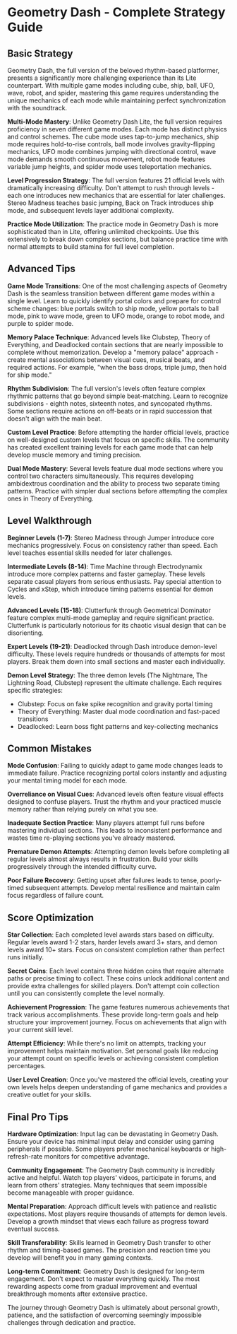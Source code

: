 # Geometry Dash - Complete Strategy Guide

## Basic Strategy

Geometry Dash, the full version of the beloved rhythm-based platformer, presents a significantly more challenging experience than its Lite counterpart. With multiple game modes including cube, ship, ball, UFO, wave, robot, and spider, mastering this game requires understanding the unique mechanics of each mode while maintaining perfect synchronization with the soundtrack.

**Multi-Mode Mastery**: Unlike Geometry Dash Lite, the full version requires proficiency in seven different game modes. Each mode has distinct physics and control schemes. The cube mode uses tap-to-jump mechanics, ship mode requires hold-to-rise controls, ball mode involves gravity-flipping mechanics, UFO mode combines jumping with directional control, wave mode demands smooth continuous movement, robot mode features variable jump heights, and spider mode uses teleportation mechanics.

**Level Progression Strategy**: The full version features 21 official levels with dramatically increasing difficulty. Don't attempt to rush through levels - each one introduces new mechanics that are essential for later challenges. Stereo Madness teaches basic jumping, Back on Track introduces ship mode, and subsequent levels layer additional complexity.

**Practice Mode Utilization**: The practice mode in Geometry Dash is more sophisticated than in Lite, offering unlimited checkpoints. Use this extensively to break down complex sections, but balance practice time with normal attempts to build stamina for full level completion.

## Advanced Tips

**Game Mode Transitions**: One of the most challenging aspects of Geometry Dash is the seamless transition between different game modes within a single level. Learn to quickly identify portal colors and prepare for control scheme changes: blue portals switch to ship mode, yellow portals to ball mode, pink to wave mode, green to UFO mode, orange to robot mode, and purple to spider mode.

**Memory Palace Technique**: Advanced levels like Clubstep, Theory of Everything, and Deadlocked contain sections that are nearly impossible to complete without memorization. Develop a "memory palace" approach - create mental associations between visual cues, musical beats, and required actions. For example, "when the bass drops, triple jump, then hold for ship mode."

**Rhythm Subdivision**: The full version's levels often feature complex rhythmic patterns that go beyond simple beat-matching. Learn to recognize subdivisions - eighth notes, sixteenth notes, and syncopated rhythms. Some sections require actions on off-beats or in rapid succession that doesn't align with the main beat.

**Custom Level Practice**: Before attempting the harder official levels, practice on well-designed custom levels that focus on specific skills. The community has created excellent training levels for each game mode that can help develop muscle memory and timing precision.

**Dual Mode Mastery**: Several levels feature dual mode sections where you control two characters simultaneously. This requires developing ambidextrous coordination and the ability to process two separate timing patterns. Practice with simpler dual sections before attempting the complex ones in Theory of Everything.

## Level Walkthrough

**Beginner Levels (1-7)**: Stereo Madness through Jumper introduce core mechanics progressively. Focus on consistency rather than speed. Each level teaches essential skills needed for later challenges.

**Intermediate Levels (8-14)**: Time Machine through Electrodynamix introduce more complex patterns and faster gameplay. These levels separate casual players from serious enthusiasts. Pay special attention to Cycles and xStep, which introduce timing patterns essential for demon levels.

**Advanced Levels (15-18)**: Clutterfunk through Geometrical Dominator feature complex multi-mode gameplay and require significant practice. Clutterfunk is particularly notorious for its chaotic visual design that can be disorienting.

**Expert Levels (19-21)**: Deadlocked through Dash introduce demon-level difficulty. These levels require hundreds or thousands of attempts for most players. Break them down into small sections and master each individually.

**Demon Level Strategy**: The three demon levels (The Nightmare, The Lightning Road, Clubstep) represent the ultimate challenge. Each requires specific strategies:
- Clubstep: Focus on fake spike recognition and gravity portal timing
- Theory of Everything: Master dual mode coordination and fast-paced transitions
- Deadlocked: Learn boss fight patterns and key-collecting mechanics

## Common Mistakes

**Mode Confusion**: Failing to quickly adapt to game mode changes leads to immediate failure. Practice recognizing portal colors instantly and adjusting your mental timing model for each mode.

**Overreliance on Visual Cues**: Advanced levels often feature visual effects designed to confuse players. Trust the rhythm and your practiced muscle memory rather than relying purely on what you see.

**Inadequate Section Practice**: Many players attempt full runs before mastering individual sections. This leads to inconsistent performance and wastes time re-playing sections you've already mastered.

**Premature Demon Attempts**: Attempting demon levels before completing all regular levels almost always results in frustration. Build your skills progressively through the intended difficulty curve.

**Poor Failure Recovery**: Getting upset after failures leads to tense, poorly-timed subsequent attempts. Develop mental resilience and maintain calm focus regardless of failure count.

## Score Optimization

**Star Collection**: Each completed level awards stars based on difficulty. Regular levels award 1-2 stars, harder levels award 3+ stars, and demon levels award 10+ stars. Focus on consistent completion rather than perfect runs initially.

**Secret Coins**: Each level contains three hidden coins that require alternate paths or precise timing to collect. These coins unlock additional content and provide extra challenges for skilled players. Don't attempt coin collection until you can consistently complete the level normally.

**Achievement Progression**: The game features numerous achievements that track various accomplishments. These provide long-term goals and help structure your improvement journey. Focus on achievements that align with your current skill level.

**Attempt Efficiency**: While there's no limit on attempts, tracking your improvement helps maintain motivation. Set personal goals like reducing your attempt count on specific levels or achieving consistent completion percentages.

**User Level Creation**: Once you've mastered the official levels, creating your own levels helps deepen understanding of game mechanics and provides a creative outlet for your skills.

## Final Pro Tips

**Hardware Optimization**: Input lag can be devastating in Geometry Dash. Ensure your device has minimal input delay and consider using gaming peripherals if possible. Some players prefer mechanical keyboards or high-refresh-rate monitors for competitive advantage.

**Community Engagement**: The Geometry Dash community is incredibly active and helpful. Watch top players' videos, participate in forums, and learn from others' strategies. Many techniques that seem impossible become manageable with proper guidance.

**Mental Preparation**: Approach difficult levels with patience and realistic expectations. Most players require thousands of attempts for demon levels. Develop a growth mindset that views each failure as progress toward eventual success.

**Skill Transferability**: Skills learned in Geometry Dash transfer to other rhythm and timing-based games. The precision and reaction time you develop will benefit you in many gaming contexts.

**Long-term Commitment**: Geometry Dash is designed for long-term engagement. Don't expect to master everything quickly. The most rewarding aspects come from gradual improvement and eventual breakthrough moments after extensive practice.

The journey through Geometry Dash is ultimately about personal growth, patience, and the satisfaction of overcoming seemingly impossible challenges through dedication and practice.